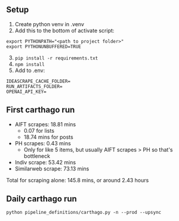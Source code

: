 ## Setup

1. Create python venv in .venv
2. Add this to the bottom of activate script:

```
export PYTHONPATH="<path to project folder>"
export PYTHONUNBUFFERED=TRUE
```

3. `pip install -r requirements.txt`
4. `npm install`
5. Add to .env:

```
IDEASCRAPE_CACHE_FOLDER=
RUN_ARTIFACTS_FOLDER=
OPENAI_API_KEY=
```

## First carthago run

- AIFT scrapes: 18.81 mins
  - 0.07 for lists
  - 18.74 mins for posts
- PH scrapes: 0.43 mins
  - Only for like 5 items, but usually AIFT scrapes > PH so that's bottleneck
- Indiv scrape: 53.42 mins
- Similarweb scrape: 73.13 mins

Total for scraping alone: 145.8 mins, or around 2.43 hours

## Daily carthago run

```
python pipeline_definitions/carthago.py -n --prod --upsync
```
